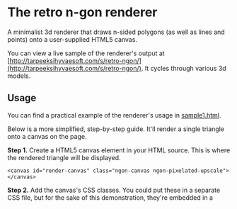 # The retro n-gon renderer
A minimalist 3d renderer that draws n-sided polygons (as well as lines and points) onto a user-supplied HTML5 canvas.

You can view a live sample of the renderer's output at [http://tarpeeksihyvaesoft.com/s/retro-ngon/](http://tarpeeksihyvaesoft.com/s/retro-ngon/). It cycles through various 3d models.

## Usage
You can find a practical example of the renderer's usage in [sample1.html](sample1.html).

Below is a more simplified, step-by-step guide. It'll render a single triangle onto a canvas on the page.

**Step 1.** Create a HTML5 canvas element in your HTML source. This is where the rendered triangle will be displayed.

    <canvas id="render-canvas" class="ngon-canvas ngon-pixelated-upscale"></canvas>

**Step 2.** Add the canvas's CSS classes. You could put these in a separate CSS file, but for the sake of this demonstration, they're embedded in a <style> element.

    <style scoped>
        .ngon-canvas {
            width: 300px;
            height: 300px;
            background-color: lightgray;
        }

        /* If the render scale is < 1, upscale with nearest-neighbor interpolation.*/
        .ngon-pixelated-upscale {
            image-rendering: pixelated;
            image-rendering: -moz-crisp-edges;
            image-rendering: -webkit-crisp-edges;
            -ms-interpolation-mode: nearest-neighbor;
        }
    </style>

**Step 3.** Include the renderer's JavaScript source files.

    <script src="js/retro-ngon/retro_ngon.js"></script>
    <script src="js/retro-ngon/color.js"></script>
    <script src="js/retro-ngon/geometry.js"></script>
    <script src="js/retro-ngon/line_draw.js"></script>
    <script src="js/retro-ngon/matrix44.js"></script>
    <script src="js/retro-ngon/ngon_fill.js"></script>
    <script src="js/retro-ngon/render.js"></script>
    <script src="js/retro-ngon/transform.js"></script>
    <script src="js/retro-ngon/texture.js"></script>
    <script src="js/retro-ngon/canvas.js"></script>

**Step 4.** Create a triangle object. We'll assign the triangle a yellow color, and ask it to be drawn with a wireframe around it.

    <script>
        const triangle = Rngon.ngon([Rngon.vertex4(-0.5, -0.5, 0),
                                     Rngon.vertex4(0.5, -0.5, 0),
                                     Rngon.vertex4(0.5, 0.5, 0)],
                                    Rngon.color_rgba(255, 255, 0),
                                    null /*no texture*/,
                                    true /*solid fill*/,
                                    true /*with a wireframe around the triangle*/);

**Step 5.** Render the triangle onto the canvas. Note that we first construct a mesh that acts as a container for the triangle, then pass the mesh to the renderer as the sole entry in an array of meshes. We request the render scale to be 1, which causes the rendering to span all of the canvas's pixels. If we asked for a scale less than 1, the image would be rendered at a resolution of width * scale and height * scale, then upscaled to the dimensions of the canvas. The outcome of this would be a more pixelated look, and also slightly better performance.

        Rngon.render("render-canvas",
                     [Rngon.mesh([triangle])],
                     Rngon.translation_vector(0, 0, 3) /*camera position*/,
                     Rngon.rotation_vector(0, 0, 0)    /*camera direction*/,
                     1 /*scale of the rendered image, relative to the size of the canvas*/);
    </script>

**Step 6.** That's it. When you load the page, you should see a 300 x 300 light gray box with a yellow triangle inside it.

**Step 7.** For added effect, let's make the triangle rotate.

    <script>
        // A function that returns a mesh containing the triangle rotated by a certain amount
        // each successive frame.
        const rotatingTriangle = (frameCount)=>
        {
            const rotationSpeed = 0.01;
            return Rngon.mesh([triangle],
                              Rngon.translation_vector(0, 0, 0),
                              Rngon.rotation_vector(0, (frameCount * rotationSpeed), 0),
                              Rngon.scaling_vector(1, 1, 1));
        };

        // A function that executes repeatedly, at the device's refresh rate. On each execution,
        // the function re-renders the triangle in its new orientation, given the accumulating
        // frame count.
        (function render_loop(frameCount = 0)
        {
            Rngon.render("render-canvas",
                         [rotatingTriangle(frameCount)],
                         Rngon.translation_vector(0, 0, 3));

            window.requestAnimationFrame(()=>render_loop(frameCount + 1));
        })();
    </script>

## Performance
On a modern desktop in Chrome at 1080p with a ¼-x resolution multiplier, the n-gon renderer can just about maintain 60 FPS with the low-polycount 'res4' version of the Stanford bunny (~900 triangles). The renderer's performance is thus not sufficient for high-polycount scenes when fluid, real-time operation is required.

## What's *not* supported?
- Convex n-gons
- Lighting
- Per-vertex attributes
- Perspective-correct texture-mapping
- Frustum clipping
- Depth testing
